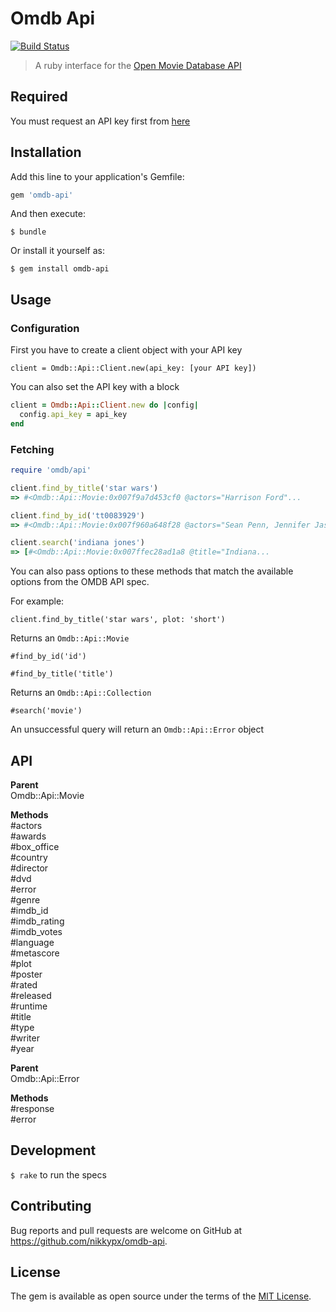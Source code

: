 # Omdb Api

[![Build Status](https://travis-ci.org/nikkypx/omdb-api.svg?branch=master)](https://travis-ci.org/nikkypx/omdb-api)

> A ruby interface for the [Open Movie Database API](http://omdbapi.com/)

## Required

You must request an API key first from [here](http://omdbapi.com/apikey.aspx)

## Installation

Add this line to your application's Gemfile:

```ruby
gem 'omdb-api'
```

And then execute:

    $ bundle

Or install it yourself as:

    $ gem install omdb-api

## Usage

### Configuration

First you have to create a client object with your API key

`client = Omdb::Api::Client.new(api_key: [your API key])`

You can also set the API key with a block

```ruby
client = Omdb::Api::Client.new do |config|
  config.api_key = api_key
end
```

### Fetching

```ruby
require 'omdb/api'

client.find_by_title('star wars')
=> #<Omdb::Api::Movie:0x007f9a7d453cf0 @actors="Harrison Ford"...

client.find_by_id('tt0083929')
=> #<Omdb::Api::Movie:0x007f960a648f28 @actors="Sean Penn, Jennifer Jason Leigh, Judge Reinhold, Robert Romanus",

client.search('indiana jones')
=> [#<Omdb::Api::Movie:0x007ffec28ad1a8 @title="Indiana...
```

You can also pass options to these methods that match the available options from 
the OMDB API spec.

For example:

`client.find_by_title('star wars', plot: 'short')`

Returns an `Omdb::Api::Movie`

`#find_by_id('id')`

`#find_by_title('title')`

Returns an `Omdb::Api::Collection`

`#search('movie')`

An unsuccessful query will return an `Omdb::Api::Error` object


## API

**Parent**<br />
Omdb::Api::Movie

**Methods**<br />
#actors<br />
#awards<br />
#box_office<br />
#country<br />
#director<br />
#dvd<br />
#error<br />
#genre<br />
#imdb_id<br />
#imdb_rating<br />
#imdb_votes<br />
#language<br />
#metascore<br />
#plot<br />
#poster<br />
#rated<br />
#released<br />
#runtime<br />
#title<br />
#type<br />
#writer<br />
#year<br />


**Parent**<br />
Omdb::Api::Error

**Methods**<br />
#response<br />
#error

## Development

`$ rake` to run the specs

## Contributing

Bug reports and pull requests are welcome on GitHub at https://github.com/nikkypx/omdb-api.

## License

The gem is available as open source under the terms of the [MIT License](http://opensource.org/licenses/MIT).
